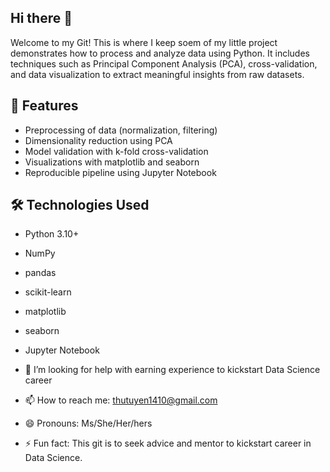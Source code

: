 ## Hi there 👋

Welcome to my Git!
This is where I keep soem of my little project demonstrates how to process and analyze data using Python. It includes techniques such as Principal Component Analysis (PCA), cross-validation, and data visualization to extract meaningful insights from raw datasets.

## 📌 Features

- Preprocessing of data (normalization, filtering)
- Dimensionality reduction using PCA
- Model validation with k-fold cross-validation
- Visualizations with matplotlib and seaborn
- Reproducible pipeline using Jupyter Notebook

## 🛠️ Technologies Used

- Python 3.10+
- NumPy
- pandas
- scikit-learn
- matplotlib
- seaborn
- Jupyter Notebook

- 🤔 I’m looking for help with earning experience to kickstart Data Science career
- 📫 How to reach me: thutuyen1410@gmail.com
- 😄 Pronouns: Ms/She/Her/hers
- ⚡ Fun fact: This git is to seek advice and mentor to kickstart career in Data Science.

